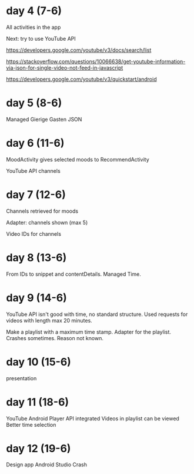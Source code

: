 # day 4 (7-6)
All activities in the app

Next: try to use YouTube API

https://developers.google.com/youtube/v3/docs/search/list

https://stackoverflow.com/questions/10066638/get-youtube-information-via-json-for-single-video-not-feed-in-javascript

https://developers.google.com/youtube/v3/quickstart/android

# day 5 (8-6)
Managed Gierige Gasten JSON

# day 6 (11-6)
MoodActivity gives selected moods to RecommendActivity

YouTube API channels

# day 7 (12-6)
Channels retrieved for moods

Adapter: channels shown (max 5)

Video IDs for channels

# day 8 (13-6)
From IDs to snippet and contentDetails. Managed Time.

# day 9 (14-6)
YouTube API isn't good with time, no standard structure.
Used requests for videos with length max 20 minutes.

Make a playlist with a maximum time stamp. Adapter for the playlist.
Crashes sometimes. Reason not known.

# day 10 (15-6)
presentation

# day 11 (18-6)
YouTube Android Player API integrated
Videos in playlist can be viewed
Better time selection

# day 12 (19-6)
Design app
Android Studio Crash
